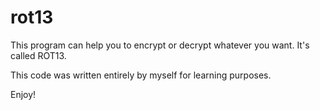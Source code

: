 # rot13

This program can help you to encrypt or decrypt whatever you want. It's called ROT13.

This code was written entirely by myself for learning purposes.

Enjoy!
